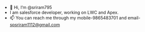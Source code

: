 - 👋 Hi, I’m @sriram795
- I am salesforce developer, working on LWC and Apex.
- 📫 You can reach me through my mobile-9865483701 and email- spsriram1112@gmail.com

<!---
sriram795/sriram795 is a ✨ special ✨ repository because its `README.md` (this file) appears on your GitHub profile.
You can click the Preview link to take a look at your changes.
--->
